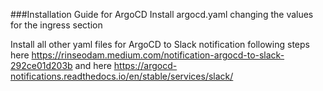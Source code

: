 ###Installation Guide for ArgoCD
Install argocd.yaml changing the values for the ingress section 

Install all other yaml files for ArgoCD to Slack notification following steps here https://rinseodam.medium.com/notification-argocd-to-slack-292ce01d203b and here https://argocd-notifications.readthedocs.io/en/stable/services/slack/

